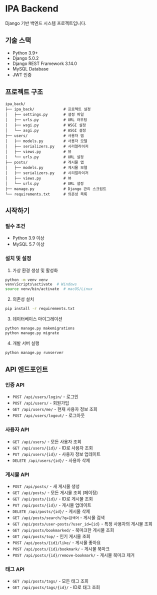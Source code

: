 # IPA Backend

Django 기반 백엔드 시스템 프로젝트입니다.

## 기술 스택

- Python 3.9+
- Django 5.0.2
- Django REST Framework 3.14.0
- MySQL Database
- JWT 인증

## 프로젝트 구조

```
ipa_back/
├── ipa_back/             # 프로젝트 설정
│   ├── settings.py       # 설정 파일
│   ├── urls.py           # URL 라우팅
│   ├── wsgi.py           # WSGI 설정
│   └── asgi.py           # ASGI 설정
├── users/                # 사용자 앱
│   ├── models.py         # 사용자 모델
│   ├── serializers.py    # 시리얼라이저
│   ├── views.py          # 뷰
│   └── urls.py           # URL 설정
├── posts/                # 게시물 앱
│   ├── models.py         # 게시물 모델
│   ├── serializers.py    # 시리얼라이저
│   ├── views.py          # 뷰
│   └── urls.py           # URL 설정
├── manage.py             # Django 관리 스크립트
└── requirements.txt      # 의존성 목록
```

## 시작하기

### 필수 조건

- Python 3.9 이상
- MySQL 5.7 이상

### 설치 및 설정

1. 가상 환경 생성 및 활성화
```bash
python -m venv venv
venv\Scripts\activate  # Windows
source venv/bin/activate  # macOS/Linux
```

2. 의존성 설치
```bash
pip install -r requirements.txt
```

3. 데이터베이스 마이그레이션
```bash
python manage.py makemigrations
python manage.py migrate
```

4. 개발 서버 실행
```bash
python manage.py runserver
```

## API 엔드포인트

### 인증 API

- `POST /api/users/login/` - 로그인
- `POST /api/users/` - 회원가입
- `GET /api/users/me/` - 현재 사용자 정보 조회
- `POST /api/users/logout/` - 로그아웃

### 사용자 API

- `GET /api/users/` - 모든 사용자 조회
- `GET /api/users/{id}/` - ID로 사용자 조회
- `PUT /api/users/{id}/` - 사용자 정보 업데이트
- `DELETE /api/users/{id}/` - 사용자 삭제

### 게시물 API

- `POST /api/posts/` - 새 게시물 생성
- `GET /api/posts/` - 모든 게시물 조회 (페이징)
- `GET /api/posts/{id}/` - ID로 게시물 조회
- `PUT /api/posts/{id}/` - 게시물 업데이트
- `DELETE /api/posts/{id}/` - 게시물 삭제
- `GET /api/posts/search/?q=검색어` - 게시물 검색
- `GET /api/posts/user-posts/?user_id={id}` - 특정 사용자의 게시물 조회
- `GET /api/posts/bookmarked/` - 북마크한 게시물 조회
- `GET /api/posts/top/` - 인기 게시물 조회
- `POST /api/posts/{id}/like/` - 게시물 좋아요
- `POST /api/posts/{id}/bookmark/` - 게시물 북마크
- `POST /api/posts/{id}/remove-bookmark/` - 게시물 북마크 제거

### 태그 API

- `GET /api/posts/tags/` - 모든 태그 조회
- `GET /api/posts/tags/{id}/` - ID로 태그 조회 